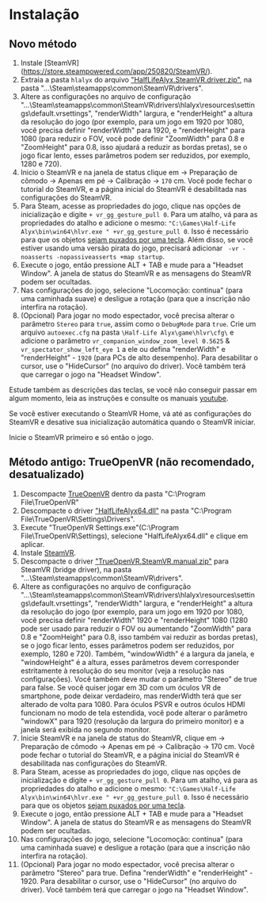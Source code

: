 # Instalação
## Novo método
1. Instale [SteamVR] (https://store.steampowered.com/app/250820/SteamVR/).
2. Extraia a pasta `hlalyx` do arquivo ["HalfLifeAlyx.SteamVR.driver.zip"](https://github.com/r57zone/Half-Life-Alyx-novr/releases), na pasta "...\Steam\steamapps\common\SteamVR\drivers".
3. Altere as configurações no arquivo de configuração "...\Steam\steamapps\common\SteamVR\drivers\hlalyx\resources\settings\default.vrsettings", "renderWidth" largura, e "renderHeight" a altura da resolução do jogo (por exemplo, para um jogo em 1920 por 1080, você precisa definir "renderWidth" para 1920, e "renderHeight" para 1080 (para reduzir o FOV, você pode definir "ZoomWidth" para 0.8 e "ZoomHeight" para 0.8, isso ajudará a reduzir as bordas pretas), se o jogo ficar lento, esses parâmetros podem ser reduzidos, por exemplo, 1280 e 720).
4. Inicio o SteamVR e na janela de status clique em -> Preparação de cômodo -> Apenas em pé -> Calibração -> `170` cm. Você pode fechar o tutorial do SteamVR, e a página inicial do SteamVR é desabilitada nas configurações do SteamVR.
5. Para Steam, acesse as propriedades do jogo, clique nas opções de inicialização e digite `+ vr_gg_gesture_pull 0`. Para um atalho, vá para as propriedades do atalho e adicione o mesmo: `"C:\Games\Half-Life Alyx\bin\win64\hlvr.exe " +vr_gg_gesture_pull 0`. Isso é necessário para que os objetos [sejam puxados por uma tecla](https://youtu.be/RWQbwlXjtjI). Além disso, se você estiver usando uma versão pirata do jogo, precisará adicionar ` -vr -noasserts -nopassiveasserts +map startup`.
6. Execute o jogo, então pressione ALT + TAB e mude para a "Headset Window". A janela de status do SteamVR e as mensagens do SteamVR podem ser ocultadas.
7. Nas configurações do jogo, selecione "Locomoção: contínua" (para uma caminhada suave) e desligue a rotação (para que a inscrição não interfira na rotação).
8. (Opcional) Para jogar no modo espectador, você precisa alterar o parâmetro `Stereo` para `true`, assim como o `DebugMode` para `true`. Crie um arquivo `autoexec.cfg` na pasta `\Half-Life Alyx\game\hlvr\cfg\` e adicione o parâmetro `vr_companion_window_zoom_level 0.5625` & `vr_spectator_show_left_eye 1` a ele ou defina "renderWidth" e "renderHeight" - `1920` (para PCs de alto desempenho). Para desabilitar o cursor, use o "HideCursor" (no arquivo do driver). Você também terá que carregar o jogo na "Headset Window".

Estude também as descrições das teclas, se você não conseguir passar em algum momento, leia as instruções e consulte os manuais [youtube](https://www.youtube.com/channel/UCcuoRRWRvb7xUuMzrEqCZ5w).

Se você estiver executando o SteamVR Home, vá até as configurações do SteamVR e desative sua inicialização automática quando o SteamVR iniciar.

Inicie o SteamVR primeiro e só então o jogo.

## Método antigo: TrueOpenVR (não recomendado, desatualizado)
1. Descompacte [TrueOpenVR](https://github.com/TrueOpenVR/TrueOpenVR-Core/releases) dentro da pasta "C:\Program File\TrueOpenVR"
2. Descompacte o driver ["HalfLifeAlyx64.dll"](https://github.com/r57zone/Half-Life-Alyx-novr/releases) na pasta "C:\Program File\TrueOpenVR\Settings\Drivers".
3. Execute "TrueOpenVR Settings.exe"(C:\Program File\TrueOpenVR\Settings), selecione "HalfLifeAlyx64.dll" e clique em aplicar.
4. Instale [SteamVR](https://store.steampowered.com/app/250820/SteamVR/).
5. Descompacte o driver ["TrueOpenVR.SteamVR.manual.zip"](https://github.com/TrueOpenVR/SteamVR-TrueOpenVR/releases) para SteamVR (bridge driver), na pasta "...\Steam\steamapps\common\SteamVR\drivers".
6. Altere as configurações no arquivo de configuração "...\Steam\steamapps\common\SteamVR\drivers\hlalyx\resources\settings\default.vrsettings", "renderWidth" largura, e "renderHeight" a altura da resolução do jogo (por exemplo, para um jogo em 1920 por 1080, você precisa definir "renderWidth" 1920 e "renderHeight" 1080 (1280 pode ser usado para reduzir o FOV ou aumentando "ZoomWidth" para 0.8 e "ZoomHeight" para 0.8, isso também vai reduzir as bordas pretas), se o jogo ficar lento, esses parâmetros podem ser reduzidos, por exemplo, 1280 e 720). Também, "windowWidth" é a largura da janela, e "windowHeight" é a altura, esses parâmetros devem corresponder estritamente à resolução do seu monitor (veja a resolução nas configurações). Você também deve mudar o parâmetro "Stereo" de true para false. Se você quiser jogar em 3D com um óculos VR de smartphone, pode deixar verdadeiro, mas renderWidth terá que ser alterado de volta para 1080. Para óculos PSVR e outros óculos HDMI funcionam no modo de tela estendida, você pode alterar o parâmetro "windowX" para 1920 (resolução da largura do primeiro monitor) e a janela será exibida no segundo monitor.
7. Inicie SteamVR e na janela de status do SteamVR, clique em -> Preparação de cômodo -> Apenas em pé -> Calibração -> 170 cm. Você pode fechar o tutorial do SteamVR, e a página inicial do SteamVR é desabilitada nas configurações do SteamVR.
8. Para Steam, acesse as propriedades do jogo, clique nas opções de inicialização e digite `+ vr_gg_gesture_pull 0`. Para um atalho, vá para as propriedades do atalho e adicione o mesmo: `"C:\Games\Half-Life Alyx\bin\win64\hlvr.exe " +vr_gg_gesture_pull 0`. Isso é necessário para que os objetos [sejam puxados por uma tecla](https://youtu.be/RWQbwlXjtjI).
9. Execute o jogo, então pressione ALT + TAB e mude para a "Headset Window". A janela de status do SteamVR e as mensagens do SteamVR podem ser ocultadas.
10. Nas configurações do jogo, selecione "Locomoção: contínua" (para uma caminhada suave) e desligue a rotação (para que a inscrição não interfira na rotação).
11. (Opcional) Para jogar no modo espectador, você precisa alterar o parâmetro "Stereo" para true. Defina "renderWidth" e "renderHeight" - 1920. Para desabilitar o cursor, use o "HideCursor" (no arquivo do driver). Você também terá que carregar o jogo na "Headset Window".

